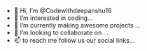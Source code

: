 - 👋 Hi, I’m @Codewithdeepanshu16
- 👀 I’m interested in coding...
- 🌱 I’m currently making awesome projects ...
- 💞️ I’m looking to collaborate on ...
- 📫 to reach me follow us our social links...

<!---
Codewithdeepanshu16/Codewithdeepanshu16 is a ✨ special ✨ repository because its `README.md` (this file) appears on your GitHub profile.
You can click the Preview link to take a look at your changes.
--->
